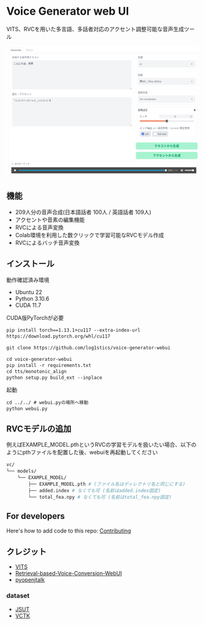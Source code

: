 # Voice Generator web UI
VITS、RVCを用いた多言語、多話者対応のアクセント調整可能な音声生成ツール

![](docs/Screenshot.png)

## 機能
- 209人分の音声合成(日本語話者 100人 / 英語話者 109人)
- アクセントや音素の編集機能
- RVCによる音声変換
- Colab環境を利用した数クリックで学習可能なRVCモデル作成
- RVCによるバッチ音声変換



## インストール
動作確認済み環境
- Ubuntu 22
- Python 3.10.6
- CUDA 11.7


CUDA版PyTorchが必要
```
pip install torch==1.13.1+cu117 --extra-index-url https://download.pytorch.org/whl/cu117
```
```
git clone https://github.com/log1stics/voice-generator-webui
```

```
cd voice-generator-webui
pip install -r requirements.txt
cd tts/monotonic_align
python setup.py build_ext --inplace
```
起動
```
cd ../../ # webui.pyの場所へ移動
python webui.py
```

## RVCモデルの追加

例えばEXAMPLE_MODEL.pthというRVCの学習モデルを扱いたい場合、以下のようにpthファイルを配置した後、webuiを再起動してください
```bash
vc/
└── models/
    └── EXAMPLE_MODEL/
        ├── EXAMPLE_MODEL.pth # (ファイル名はディレクトリ名と同じにする)
        ├── added.index # なくても可 (名前はadded.index固定)
        └── total_fea.npy # なくても可 (名前はtotal_fea.npy固定)
```


## For developers
Here's how to add code to this repo: [Contributing](docs/add_vits.md)


## クレジット

- [VITS](https://github.com/jaywalnut310/vits)
- [Retrieval-based-Voice-Conversion-WebUI](https://github.com/liujing04/Retrieval-based-Voice-Conversion-WebUI)
- [pyopenjtalk](https://github.com/r9y9/pyopenjtalk)

### dataset
- [JSUT](https://sites.google.com/site/shinnosuketakamichi/publication/jsut)
- [VCTK](https://datashare.ed.ac.uk/handle/10283/2950)
